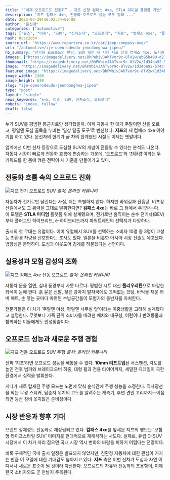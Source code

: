 ```yaml
---
title: "“이제 오프로드도 전동화” … 지프 신형 컴패스 4xe, STLA 미디엄 플랫폼 기반"
description: "지프 컴패스 4xe, 전동화·오프로드 성능 모두 강화 ..."
date: 2025-07-29T10:03:34+09:00
author: "윤신애"
categories: ["automotive"]
tags: ["뉴스", "이슈", "SUV", "신차소식", "오프로더", "지프", "컴패스 4xe", "플랫폼혁신SUV", "도심아웃도어융합"]
hash: 0cac2c64
source_url: "https://www.reportera.co.kr/car/jeep-compass-4xe/"
url: "/automotive/ije-opeurodeudo-jeondonghwa-jipeu/"
h5_summary: "전기와 오프로드의 만남, SUV 혁신 새 시대 지프 신형 컴패스 4xe, 도시와 자연을 잇다"
images: ["https://imagedelivery.net/BhPWbivJAhTvor9c-8lV2w/eb95b490-d271-4d2a-84ab-83201b642e00/public", "https://imagedelivery.net/BhPWbivJAhTvor9c-8lV2w/0a2342bf-75d9-4baa-bbfe-29afbffa0300/public", "https://imagedelivery.net/BhPWbivJAhTvor9c-8lV2w/1d34ba92-574c-4b05-8565-67586355dc00/public", "https://imagedelivery.net/BhPWbivJAhTvor9c-8lV2w/a37cbc29-2a3e-483e-ec51-06e3f3ad0e00/public"]
thumbnail: "https://imagedelivery.net/BhPWbivJAhTvor9c-8lV2w/1d34ba92-574c-4b05-8565-67586355dc00/public"
image: "https://imagedelivery.net/BhPWbivJAhTvor9c-8lV2w/1d34ba92-574c-4b05-8565-67586355dc00/public"
featured_image: "https://imagedelivery.net/BhPWbivJAhTvor9c-8lV2w/1d34ba92-574c-4b05-8565-67586355dc00/public"
image_width: 1200
image_height: 630
slug: "ije-opeurodeudo-jeondonghwa-jipeu"
type: "post"
layout: "single"
news_keywords: "뉴스, 이슈, SUV, 신차소식, 오프로더"
robots: "index, follow"
draft: false
---
```


누가 SUV를 평범한 통근차로만 생각했을까. 이제 자동차 한 대가 주말이면 산을 오르고, 평일엔 도심 골목을 누비는 ‘일상 탈출 도구’로 변신했다. **지프**의 새 컴패스 4xe 이야기를 하고 있다. 운전자의 한계가 곧 차의 한계였던 시절도 이제는 옛말이다.

업계에선 이번 신차 등장으로 도심형 SUV의 개념이 흔들릴 수 있다는 분석도 나온다. 자동차 시장이 빠르게 전동화 흐름에 편승하는 가운데, ‘오프로드’와 ‘친환경’이라는 두 키워드를 한 몸에 얹은 전략이 새 기준을 만들어가고 있다.

## 전동화 흐름 속의 오프로드 진화

![지프 전기 오프로드 SUV](https://imagedelivery.net/BhPWbivJAhTvor9c-8lV2w/eb95b490-d271-4d2a-84ab-83201b642e00/public)
*출처: 온라인 커뮤니티*


자동차가 전기로만 달린다는 사실, 더는 특별하지 않다. 하지만 바위길과 진흙탕, 비포장 산길에서도 그 위력을 그대로 발휘한다면? **컴패스 4xe**는 바로 그 점에서 주목받는다. 이 모델은 **STLA 미디엄** 플랫폼 위에 설계됐으며, 전기로만 움직이는 순수 전기차(BEV)부터 플러그인 하이브리드, e-하이브리드까지 파워트레인의 선택지가 다양하다.

출시의 첫 무대는 유럽이다. 이미 유럽에서 SUV를 선택하는 소비자 10명 중 3명이 고성능·친환경 차량을 선호한다는 조사도 있다. 일본을 비롯한 아시아 시장 진출도 예고됐다. 방향성은 분명하다. 도심과 아웃도어 경계를 허물겠다는 선언이다.

## 실용성과 모험 감성의 조화

![지프 컴패스 4xe 전동 오프로드](https://imagedelivery.net/BhPWbivJAhTvor9c-8lV2w/a37cbc29-2a3e-483e-ec51-06e3f3ad0e00/public)
*출처: 온라인 커뮤니티*


자동차 문을 열면, 실내 풍경부터 사뭇 다르다. 평범한 시트 대신 **폴리우레탄**으로 마감한 좌석이 눈에 띈다. 흙 묻은 신발, 젖은 강아지 발자국에도 끄떡없는 코팅, 바닥을 채운 러버 매트, 손 닿는 곳마다 마련된 수납공간들이 모험가의 동반자를 자처한다.

전문가들은 이 차가 ‘주말엔 야생, 평일엔 사무실 앞’이라는 이중생활을 고려해 설계됐다고 설명한다. 무엇보다 가족 단위 소비자를 배려한 배치와 내구성, 어린이나 반려동물과 함께하는 이들에게도 안성맞춤이다.

## 오프로드 성능과 새로운 주행 경험

![지프 전동 오프로드 SUV 주행](https://imagedelivery.net/BhPWbivJAhTvor9c-8lV2w/0a2342bf-75d9-4baa-bbfe-29afbffa0300/public)
*출처: 온라인 커뮤니티*


진짜 ‘지프’라면 오프로드 성능을 빼놓을 수 없다. **10mm 리프트업**된 서스펜션, 각도를 높인 전후 범퍼와 브레이크오버 하중, 대형 휠과 전용 타이어까지, 세밀한 디테일이 극한 환경에서 실력을 발휘한다.

게다가 새로 탑재된 주행 모드는 노면에 맞춰 순식간에 주행 성능을 조정한다. 직사광선을 막는 무광 스티커, 탑승자 위치의 고도를 알려주는 계측기, 후면 견인 고리까지—이쯤 되면 등산 장비 못지않은 준비성이다.

## 시장 반응과 향후 기대

브랜드 정체성도 전동화로 재정립되고 있다. **컴패스 4xe**를 앞세운 지프의 행보는 ‘모험형 라이프스타일 SUV’ 이미지를 현대적으로 재해석하는 시도다. 실제로, 유럽 C-SUV 시장에서 이 차가 자리 잡으면 국내 시장 역시 변화의 바람을 피하기 어렵다는 전망이다.

비록 구체적인 국내 출시 일정은 발표되지 않았지만, 친환경 자동차에 대한 관심이 커지는 만큼 이 모델에 대한 기대감도 높아지고 있다. **지프** 측은 이번 신차가 도심과 자연 어디서나 새로운 표준이 될 것이라 자신한다. 오프로드의 자유와 전동화의 조용함이, 이제 한국 소비자와도 곧 만날지 주목된다.
